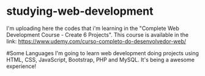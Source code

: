 # studying-web-development
I'm uploading here the codes that i'm learning in the "Complete Web Development Course - Create 6 Projects". This course is available in the link: https://www.udemy.com/curso-completo-do-desenvolvedor-web/

#Some Languages
I'm going to learn web development doing projects using HTML, CSS, JavaScript, Bootstrap, PHP and MySQL. It's being a awesome experience!
